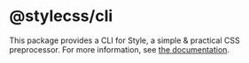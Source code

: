 # @stylecss/cli

This package provides a CLI for Style, a simple & practical CSS preprocessor. For more information, see [the documentation](https://stylecss.js.org/).
